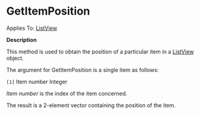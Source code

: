 




<h1 class="heading"><span class="name">GetItemPosition</span></h1>

Applies To: [ListView](./listview.md)


**Description**


This method is used to obtain the position of a particular item in a [ListView](./listview.md) object.


The argument for GetItemPosition is a single item as follows:


`[1]` Item number Integer


*Item number* is the index of the item concerned.


The result is a 2-element vector containing the position of the item.




